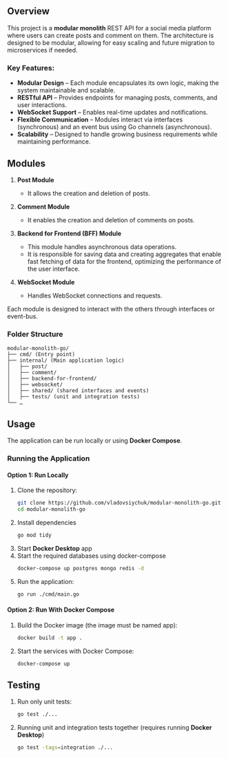 ## Overview  

This project is a **modular monolith** REST API for a social media platform where users can create posts and comment on them. The architecture is designed to be modular, allowing for easy scaling and future migration to microservices if needed.

### Key Features:  
- **Modular Design** – Each module encapsulates its own logic, making the system maintainable and scalable.  
- **RESTful API** – Provides endpoints for managing posts, comments, and user interactions.  
- **WebSocket Support** – Enables real-time updates and notifications.  
- **Flexible Communication** – Modules interact via interfaces (synchronous) and an event bus using Go channels (asynchronous).  
- **Scalability** – Designed to handle growing business requirements while maintaining performance.

## Modules

1. **Post Module**  
   - It allows the creation and deletion of posts.  

2. **Comment Module**  
   - It enables the creation and deletion of comments on posts.

3. **Backend for Frontend (BFF) Module**  
   - This module handles asynchronous data operations.
   - It is responsible for saving data and creating aggregates that enable fast fetching of data for the frontend, optimizing the performance of the user interface.  

4. **WebSocket Module**  
   - Handles WebSocket connections and requests.

Each module is designed to interact with the others through interfaces or event-bus.

### Folder Structure
```
modular-monolith-go/
├── cmd/ (Entry point)
├── internal/ (Main application logic)
│   ├── post/
│   ├── comment/
│   ├── backend-for-frontend/
│   ├── websocket/
│   ├── shared/ (shared interfaces and events)
│   ├── tests/ (unit and integration tests)
└── …
```

## Usage  

The application can be run locally or using **Docker Compose**.

### Running the Application  

#### Option 1: Run Locally  
1. Clone the repository:  
   ```sh
   git clone https://github.com/vladovsiychuk/modular-monolith-go.git
   cd modular-monolith-go
   ```
2. Install dependencies
   ```sh
   go mod tidy
   ```
3. Start **Docker Desktop** app
4. Start the required databases using docker-compose
   ```sh
   docker-compose up postgres mongo redis -d
   ```
5. Run the application:
   ```sh
   go run ./cmd/main.go
   ```
#### Option 2: Run With Docker Compose
1. Build the Docker image (the image must be named app):
   ```sh
   docker build -t app .
   ```
2. Start the services with Docker Compose:
   ```sh
   docker-compose up
   ```

## Testing
1. Run only unit tests:
   ```sh
   go test ./...
   ```
2. Running unit and integration tests together (requires running **Docker Desktop**)
   ```sh
   go test -tags=integration ./...
   ```

